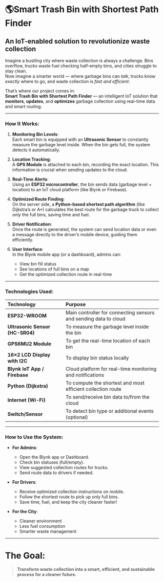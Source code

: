 # 🌎Smart Trash Bin with Shortest Path Finder  
## **An IoT-enabled solution to revolutionize waste collection**

Imagine a bustling city where waste collection is always a challenge. Bins overflow, trucks waste fuel checking half-empty bins, and cities struggle to stay clean.  
Now imagine a smarter world — where garbage bins can *talk*, trucks know *exactly* where to go, and waste collection is *fast and efficient*.

That’s where our project comes in:  
**Smart Trash Bin with Shortest Path Finder** — an intelligent IoT solution that **monitors**, **updates**, and **optimizes** garbage collection using real-time data and smart routing.

---

### How It Works:
1. **Monitoring Bin Levels**:  
   Each smart bin is equipped with an **Ultrasonic Sensor** to constantly measure the garbage level inside. When the bin gets full, the system detects it automatically.

2. **Location Tracking**:  
   A **GPS Module** is attached to each bin, recording the exact location. This information is crucial when sending updates to the cloud.

3. **Real-Time Alerts**:  
   Using an **ESP32 microcontroller**, the bin sends data (garbage level + location) to an IoT cloud platform (like Blynk or Firebase).

4. **Optimized Route Finding**:  
   On the server side, a **Python-based shortest path algorithm** (like Dijkstra’s or A*) calculates the best route for the garbage truck to collect *only* the full bins, saving time and fuel.

5. **Driver Notification**:  
   Once the route is generated, the system can send location data or even a message directly to the driver’s mobile device, guiding them efficiently.

6. **User Interface**:  
   In the Blynk mobile app (or a dashboard), admins can:
   - View bin fill status
   - See locations of full bins on a map
   - Get the optimized collection route in real-time

---

###  Technologies Used:
| Technology | Purpose |
|:-----------|:--------|
| **ESP32-WROOM** | Main controller for connecting sensors and sending data to cloud |
| **Ultrasonic Sensor (HC-SR04)** | To measure the garbage level inside the bin |
| **GPS6MU2 Module** | To get the real-time location of each bin |
| **16×2 LCD Display with I2C** | To display bin status locally |
| **Blynk IoT App / Firebase** | Cloud platform for real-time monitoring and notifications |
| **Python (Dijkstra)** | To compute the shortest and most efficient collection route |
| **Internet (Wi-Fi)** | To send/receive bin data to/from the cloud |
| **Switch/Sensor** | To detect bin type or additional events (optional) |

---

### How to Use the System:
- **For Admins**:  
  - Open the Blynk app or Dashboard.  
  - Check bin statuses (full/empty).  
  - View suggested collection routes for trucks.  
  - Send route data to drivers if needed.

- **For Drivers**:  
  - Receive optimized collection instructions on mobile.  
  - Follow the shortest route to pick up only full bins.  
  - Save time, fuel, and keep the city cleaner faster!

- **For the City**:  
  - Cleaner environment   
  - Less fuel consumption   
  - Smarter waste management 

---

# The Goal:
> **Transform waste collection into a smart, efficient, and sustainable process for a cleaner future.**
